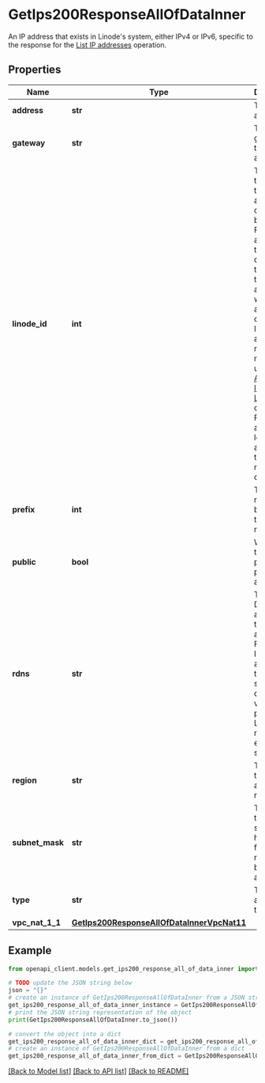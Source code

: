 # GetIps200ResponseAllOfDataInner

An IP address that exists in Linode's system, either IPv4 or IPv6, specific to the response for the [List IP addresses](https://techdocs.akamai.com/linode-api/reference/get-ips) operation.

## Properties

Name | Type | Description | Notes
------------ | ------------- | ------------- | -------------
**address** | **str** | The IP address. | [optional] [readonly] 
**gateway** | **str** | The default gateway for this address. | [optional] [readonly] 
**linode_id** | **int** | The ID of the Linode this address currently belongs to. For IPv4 addresses, this defaults to the Linode that this address was assigned to on creation. IPv4 addresses may be moved using the [Assign IPv4s to Linodes](https://techdocs.akamai.com/linode-api/reference/post-assign-ipv4s) operation. For SLAAC and link-local addresses, this value may not be changed. | [optional] [readonly] 
**prefix** | **int** | The number of bits set in the subnet mask. | [optional] [readonly] 
**public** | **bool** | Whether this is a public or private IP address. | [optional] [readonly] 
**rdns** | **str** | The reverse DNS assigned to this address. For public IPv4 addresses, this will be set to a default value provided by Linode if not explicitly set. | [optional] 
**region** | **str** | The Region this IP address resides in. | [optional] [readonly] 
**subnet_mask** | **str** | The mask that separates host bits from network bits for this address. | [optional] [readonly] 
**type** | **str** | The type of address this is. | [optional] [readonly] 
**vpc_nat_1_1** | [**GetIps200ResponseAllOfDataInnerVpcNat11**](GetIps200ResponseAllOfDataInnerVpcNat11.md) |  | [optional] 

## Example

```python
from openapi_client.models.get_ips200_response_all_of_data_inner import GetIps200ResponseAllOfDataInner

# TODO update the JSON string below
json = "{}"
# create an instance of GetIps200ResponseAllOfDataInner from a JSON string
get_ips200_response_all_of_data_inner_instance = GetIps200ResponseAllOfDataInner.from_json(json)
# print the JSON string representation of the object
print(GetIps200ResponseAllOfDataInner.to_json())

# convert the object into a dict
get_ips200_response_all_of_data_inner_dict = get_ips200_response_all_of_data_inner_instance.to_dict()
# create an instance of GetIps200ResponseAllOfDataInner from a dict
get_ips200_response_all_of_data_inner_from_dict = GetIps200ResponseAllOfDataInner.from_dict(get_ips200_response_all_of_data_inner_dict)
```
[[Back to Model list]](../README.md#documentation-for-models) [[Back to API list]](../README.md#documentation-for-api-endpoints) [[Back to README]](../README.md)


